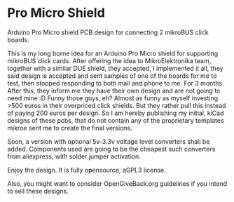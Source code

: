 # Pro Micro Shield
Arduino Pro Micro shield PCB design for connecting 2 mikroBUS click boards.

This is my long borne idea for an Arduino Pro Micro shield for supporting mikroBUS click cards.
After offering the idea to MikroElektronika team, together with a similar DUE shield, they accepted, I implemented it all, they said design is accepted and sent samples of one of the boards for me to test, then stopped responding to both mail and phone to me. For 3 months. After this, they inform me they have their own design and are not going to need mine :D Funny those guys, eh? Almost as funny as myself investing >500 euros in their overpriced click shields. But they rather pull this instead of paying 200 euros per design.
So I am hereby publishing my initial, kiCad designs of these pcbs, that do not contain any of the proprietary templates mikroe sent me to create the final versions.

Soon, a version with optional 5v-3.3v voltage level converters shall be added. Components used are going to be the cheapest such converters from aliexpress, with solder jumper activation. 

Enjoy the design. It is fully opensource, aGPL3 license.

Also, you might want to consider OpenGiveBack.org guidelines if you intend to sell these designs.
